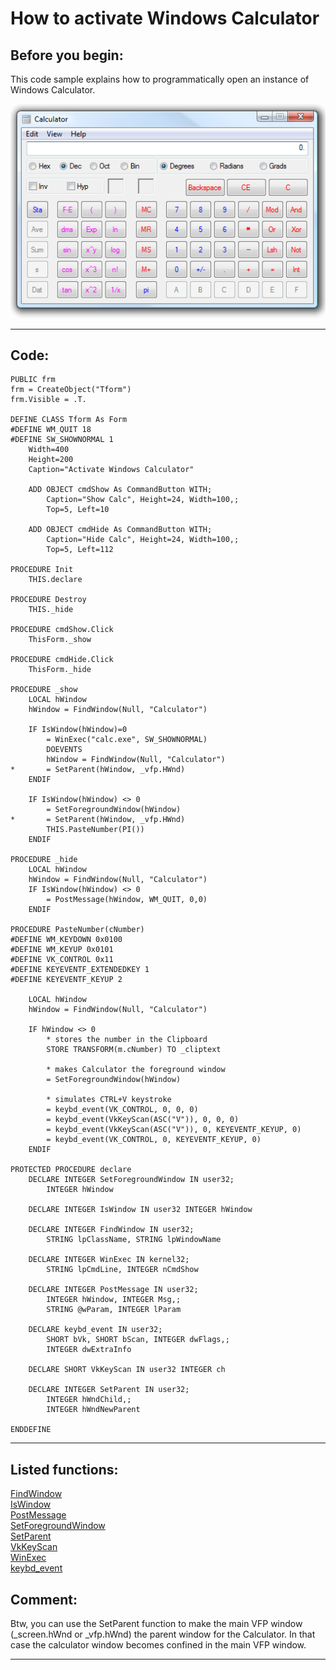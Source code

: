<link rel="stylesheet" type="text/css" href="../css/win32api.css">  
<link rel="stylesheet" href="https://cdnjs.cloudflare.com/ajax/libs/font-awesome/4.7.0/css/font-awesome.min.css">

# How to activate Windows Calculator

## Before you begin:
This code sample explains how to programmatically open an instance of Windows Calculator.  

![](../images/wincalculator.png)  
  
***  


## Code:
```foxpro  
PUBLIC frm
frm = CreateObject("Tform")
frm.Visible = .T.

DEFINE CLASS Tform As Form
#DEFINE WM_QUIT 18
#DEFINE SW_SHOWNORMAL 1
	Width=400
	Height=200
	Caption="Activate Windows Calculator"
	
	ADD OBJECT cmdShow As CommandButton WITH;
		Caption="Show Calc", Height=24, Width=100,;
		Top=5, Left=10

	ADD OBJECT cmdHide As CommandButton WITH;
		Caption="Hide Calc", Height=24, Width=100,;
		Top=5, Left=112

PROCEDURE Init
	THIS.declare

PROCEDURE Destroy
	THIS._hide

PROCEDURE cmdShow.Click
	ThisForm._show

PROCEDURE cmdHide.Click
	ThisForm._hide

PROCEDURE _show
	LOCAL hWindow
	hWindow = FindWindow(Null, "Calculator")

	IF IsWindow(hWindow)=0
		= WinExec("calc.exe", SW_SHOWNORMAL)
		DOEVENTS
		hWindow = FindWindow(Null, "Calculator")
*		= SetParent(hWindow, _vfp.HWnd)
	ENDIF

	IF IsWindow(hWindow) <> 0
		= SetForegroundWindow(hWindow)
*		= SetParent(hWindow, _vfp.HWnd)
		THIS.PasteNumber(PI())
	ENDIF

PROCEDURE _hide
	LOCAL hWindow
	hWindow = FindWindow(Null, "Calculator")
	IF IsWindow(hWindow) <> 0
		= PostMessage(hWindow, WM_QUIT, 0,0)
	ENDIF

PROCEDURE PasteNumber(cNumber)
#DEFINE WM_KEYDOWN 0x0100
#DEFINE WM_KEYUP 0x0101
#DEFINE VK_CONTROL 0x11
#DEFINE KEYEVENTF_EXTENDEDKEY 1
#DEFINE KEYEVENTF_KEYUP 2

	LOCAL hWindow
	hWindow = FindWindow(Null, "Calculator")

	IF hWindow <> 0
		* stores the number in the Clipboard
		STORE TRANSFORM(m.cNumber) TO _cliptext
		
		* makes Calculator the foreground window
		= SetForegroundWindow(hWindow)

		* simulates CTRL+V keystroke
		= keybd_event(VK_CONTROL, 0, 0, 0)
		= keybd_event(VkKeyScan(ASC("V")), 0, 0, 0)
		= keybd_event(VkKeyScan(ASC("V")), 0, KEYEVENTF_KEYUP, 0)
		= keybd_event(VK_CONTROL, 0, KEYEVENTF_KEYUP, 0)
	ENDIF

PROTECTED PROCEDURE declare
	DECLARE INTEGER SetForegroundWindow IN user32;
		INTEGER hWindow

	DECLARE INTEGER IsWindow IN user32 INTEGER hWindow

	DECLARE INTEGER FindWindow IN user32;
		STRING lpClassName, STRING lpWindowName

	DECLARE INTEGER WinExec IN kernel32;
		STRING lpCmdLine, INTEGER nCmdShow

	DECLARE INTEGER PostMessage IN user32;
		INTEGER hWindow, INTEGER Msg,;
		STRING @wParam, INTEGER lParam

	DECLARE keybd_event IN user32;
		SHORT bVk, SHORT bScan, INTEGER dwFlags,;
		INTEGER dwExtraInfo

	DECLARE SHORT VkKeyScan IN user32 INTEGER ch

	DECLARE INTEGER SetParent IN user32;
		INTEGER hWndChild,;
		INTEGER hWndNewParent

ENDDEFINE  
```  
***  


## Listed functions:
[FindWindow](../libraries/user32/FindWindow.md)  
[IsWindow](../libraries/user32/IsWindow.md)  
[PostMessage](../libraries/user32/PostMessage.md)  
[SetForegroundWindow](../libraries/user32/SetForegroundWindow.md)  
[SetParent](../libraries/user32/SetParent.md)  
[VkKeyScan](../libraries/user32/VkKeyScan.md)  
[WinExec](../libraries/kernel32/WinExec.md)  
[keybd_event](../libraries/user32/keybd_event.md)  

## Comment:
Btw, you can use the SetParent function to make the main VFP window (_screen.hWnd or _vfp.hWnd) the parent window for the Calculator. In that case the calculator window becomes confined in the main VFP window.  
  
***  

